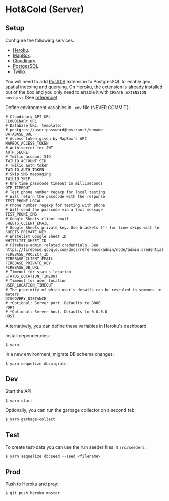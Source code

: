 # Hot&Cold (Server)

## Setup

Configure the following services:

- [Heroku](https://heroku.com/).
- [MapBox](https://www.mapbox.com/).
- [Cloudinary](https://cloudinary.com/).
- [PostgesSQL](https://www.postgresql.org/).
- [Twilio](https://www.twilio.com/).

You will need to add [PostGIS](https://postgis.net/install/) extension to PostgresSQL to enable geo spatial indexing and querying. On Heroku, the extension is already installed out of the box and you only need to enable it with `CREATE EXTENSION postgis;` (See [reference](https://devcenter.heroku.com/articles/postgis)).

Define environment variables in `.env` file (NEVER COMMIT):

    # Cloudinary API URL
    CLOUDINARY_URL
    # Database URL, template:
    # postgres://user:password@host:port/dbname
    DATABASE_URL
    # Access token given by MapBox's API
    MAPBOX_ACCESS_TOKEN
    # Auth secret for JWT
    AUTH_SECRET
    # Twilio account SID
    TWILIO_ACCOUNT_SID
    # Twilio auth token
    TWILIO_AUTH_TOKEN
    # Skip SMS messaging
    TWILIO_SKIP
    # One time passcode timeout in milliseconds
    OTP_TIMEOUT
    # Test phone number regexp for local testing
    # Will return the passcode with the response
    TEST_PHONE_LOCAL
    # Phone number regexp for testing with phone
    # Will send the passcode via a text message
    TEST_PHONE_SMS
    # Google Sheets client email
    SHEETS_CLIENT_EMAIL
    # Google Sheets private key. Use brackets (") for line skips with \n
    SHEETS_PRIVATE_KEY
    # Whitelist Google Sheet ID
    WHITELIST_SHEET_ID
    # Firebase-admin related credentials. See https://firebase.google.com/docs/reference/admin/node/admin.credential
    FIREBASE_PROJECT_ID
    FIREBASE_CLIENT_EMAIL
    FIREBASE_PRIVATE_KEY
    FIREBASE_DB_URL
    # Timeout for status location
    STATUS_LOCATION_TIMEOUT
    # Timeout for user location
    USER_LOCATION_TIMEOUT
    # The proximity of which user's details can be revealed to someone in meters
    DISCOVERY_DISTANCE
    # *Optional: Server port. Defaults to 8000
    PORT
    # *Optional: Server host. Defaults to 0.0.0.0
    HOST

Alternatively, you can define these variables in Heroku's dashboard.

Install dependencies:

    $ yarn

In a new environment, migrate DB schema changes:

    $ yarn sequelize db:migrate

## Dev

Start the API:

    $ yarn start

Optionally, you can run the garbage collector on a second tab:

    $ yarn garbage-collect

## Test

To create test-data you can use the run seeder files in `src/seeders`:

    $ yarn sequelize db:seed --seed <filename>

## Prod

Push to Heroku and pray:

    $ git push heroku master
